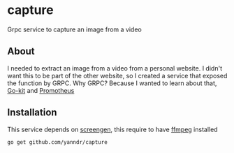 # capture
Grpc service to capture an image from a video

## About
I needed to extract an image from a video from a personal website. I didn't want this to be part of the other website, so I created a service that exposed the function by GRPC. 
Why GRPC? Because I wanted to learn about that, [Go-kit](https://github.com/go-kit/kit) and [Promotheus](https://github.com/prometheus/client_golang)

## Installation
This service depends on [screengen](github.com/opennota/screengen), this require to have [ffmpeg](https://ffmpeg.org/) installed

```
go get github.com/yanndr/capture
```
